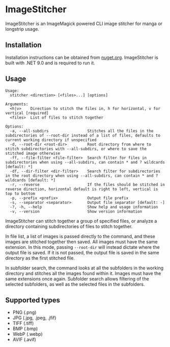 # ImageStitcher

ImageStitcher is an ImageMagick powered CLI image stitcher for manga or longstrip usage.

## Installation
Installation instructions can be obtained from [nuget.org](https://www.nuget.org/packages/ShoHabby.ImageStitcher/1.0.0).
ImageStitcher is built with .NET 9.0 and is required to run it.

## Usage
```
Usage:
  stitcher <direction> [<files>...] [options]

Arguments:
  <h|v>    Direction to stitch the files in, h for horizontal, v for vertical [required]
  <files>  List of files to stitch together

Options:
  -a, --all-subdirs                 Stitches all the files in the subdirectories of --root-dir instead of a list of files, defaults to current working directory if unspecified
  -d, --root-dir <root-dir>         Root directory from where to stitch subdirectories with --all-subdirs, or where to save the stitched image otherwise
  -ff, --file-filter <file-filter>  Search filter for files in subdirectories when using --all-subdirs, can contain * and ? wildcards [default: *]
  -df, --dir-filter <dir-filter>    Search filter for subdirectories in the root directory when using --all-subdirs, can contain * and ? wildcards [default: *]
  -r, --reverse                     If the files should be stitched in reverse direction, horizontal default is right to left, vertical is top to bottom
  -p, --prefix <prefix>             Output file prefix
  -s, --separator <separator>       Output file separator [default: -]
  -?, -h, --help                    Show help and usage information
  -v, --version                     Show version information

```
ImageStitcher can stitch together a group of specified files, or analyze a directory containing
subdirectories of files to stitch together.

In file list, a list of images is passed directly to the command, and these images are
stitched together then saved. All images must have the same extension.
In this mode, passing `--root-dir` will instead dictate where the output file is saved.
If it is not passed, the output file is saved in the same directory as the first stitched file.

In subfolder search, the command looks at all the subfolders in the working directory and
stitches all the images found within it. Images must have the same extensions once again.
Subfolder search allows filtering of the selected subfolders, as well as the selected files in the subfolders.

## Supported types
- PNG (.png)
- JPG (.jpg, .jpeg, .jfif)
- TIFF (.tiff)
- BMP (.bmp)
- WebP (.webp)
- AVIF (.avif)
